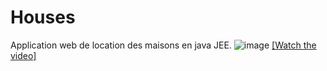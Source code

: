 # Houses
Application web de location des maisons en java JEE.
![image](https://github.com/yakoubi-oumayma/Houses/assets/119356909/b242f9f9-ac27-423b-b80b-58f0f7070e10)
[[Watch the video]](https://drive.google.com/file/d/1jTS59rJDp4Hv8X-2Iq2QTwH5W_EFQYrz/view)
